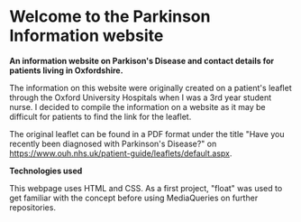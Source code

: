 # Welcome to the Parkinson Information website

**An information website on Parkison's Disease and contact details for patients living in Oxfordshire.**

The information on this website were originally created on a patient's leaflet through the Oxford University Hospitals when I was a 3rd year student nurse. 
I decided to compile the information on a website as it may be difficult for patients to find the link for the leaflet. 

The original leaflet can be found in a PDF format under the title "Have you recently been diagnosed with Parkinson's Disease?" on https://www.ouh.nhs.uk/patient-guide/leaflets/default.aspx.

**Technologies used**

This webpage uses HTML and CSS. As a first project, "float" was used to get familiar with the concept before using MediaQueries on further repositories. 
